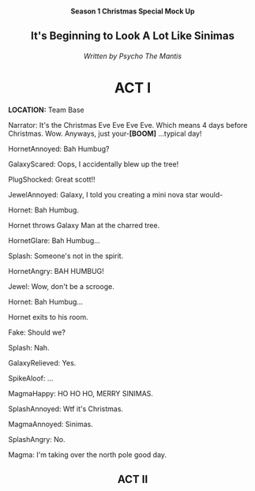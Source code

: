 <div class=""><center>
<h4>Season 1 Christmas Special Mock Up</h4>
<h2>It's Beginning to Look A Lot Like Sinimas</h2>
<h6>Written by Psycho The Mantis</h6>
</center></div>

<div class=""><b></b></div>

<div class=""><center>
<h1>ACT I</h1>
</center></div>

<div class=""><b></b></div>

<div class="hhhh"><b>LOCATION:</b> Team Base</div>

Narrator: It's the Christmas Eve Eve Eve Eve. Which means 4 days before Christmas. Wow. Anyways, just your-**[BOOM]** ...typical day!

HornetAnnoyed: Bah Humbug?

GalaxyScared: Oops, I accidentally blew up the tree!

PlugShocked: Great scott!!

JewelAnnoyed: Galaxy, I told you creating a mini nova star would-

Hornet: Bah Humbug.

<div class="hhhh">
Hornet throws Galaxy Man at the charred tree.
</div>

HornetGlare: Bah Humbug...

Splash: Someone's not in the spirit.

HornetAngry: BAH HUMBUG!

Jewel: Wow, don't be a scrooge.

Hornet: Bah Humbug...

<div class="hhhh">
Hornet exits to his room.
</div>

Fake: Should we?

Splash: Nah.

GalaxyRelieved: Yes.

SpikeAloof: ...

MagmaHappy: HO HO HO, MERRY SINIMAS.

SplashAnnoyed: Wtf it's Christmas.

MagmaAnnoyed: Sinimas.

SplashAngry: No.

Magma: I'm taking over the north pole good day.

<div class=""><center>
<h2>ACT II</h2>
</center></div>

<script src="assets/js/replacediv.js"></script>
<script src="assets/js/mugshots.js"></script>
